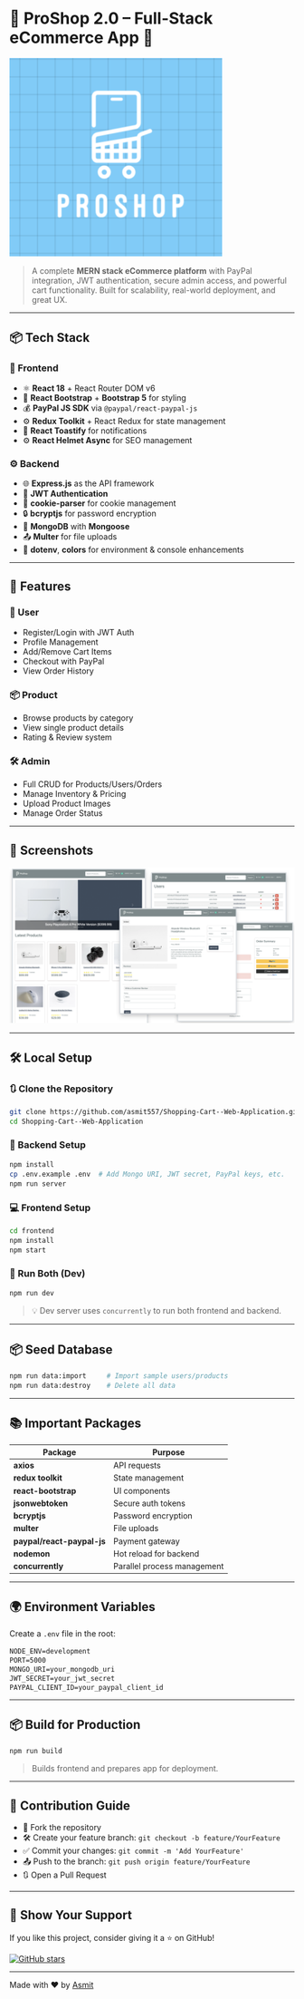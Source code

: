 # 🛒 ProShop 2.0 – Full-Stack eCommerce App 🚀

![ProShop Banner](https://github.com/asmit557/Shopping-Cart--Web-Application/blob/main/frontend/public/Screenshot%202025-06-30%20113434.png)

> A complete **MERN stack eCommerce platform** with PayPal integration, JWT authentication, secure admin access, and powerful cart functionality. Built for scalability, real-world deployment, and great UX.

---

## 📦 Tech Stack

### 🧠 Frontend

* ⚛️ **React 18** + React Router DOM v6
* 🎨 **React Bootstrap** + **Bootstrap 5** for styling
* 💰 **PayPal JS SDK** via `@paypal/react-paypal-js`
* ⚙️ **Redux Toolkit** + React Redux for state management
* 🔔 **React Toastify** for notifications
* ⚙️ **React Helmet Async** for SEO management

### ⚙️ Backend

* 🌐 **Express.js** as the API framework
* 🔐 **JWT Authentication**
* 🍪 **cookie-parser** for cookie management
* 🔒 **bcryptjs** for password encryption
* 💾 **MongoDB** with **Mongoose**
* 📤 **Multer** for file uploads
* 🌿 **dotenv**, **colors** for environment & console enhancements

---

## 🚀 Features

### 👥 User

* Register/Login with JWT Auth
* Profile Management
* Add/Remove Cart Items
* Checkout with PayPal
* View Order History

### 📦 Product

* Browse products by category
* View single product details
* Rating & Review system

### 🛠️ Admin

* Full CRUD for Products/Users/Orders
* Manage Inventory & Pricing
* Upload Product Images
* Manage Order Status

---

## 📸 Screenshots

 ![Screen](https://github.com/asmit557/Shopping-Cart--Web-Application/blob/main/frontend/public/images/screens.png)

---

## 🛠️ Local Setup

### 🔃 Clone the Repository

```bash
git clone https://github.com/asmit557/Shopping-Cart--Web-Application.git
cd Shopping-Cart--Web-Application
```

### 📁 Backend Setup

```bash
npm install
cp .env.example .env  # Add Mongo URI, JWT secret, PayPal keys, etc.
npm run server
```

### 💻 Frontend Setup

```bash
cd frontend
npm install
npm start
```

### 🚀 Run Both (Dev)

```bash
npm run dev
```

> 💡 Dev server uses `concurrently` to run both frontend and backend.

---

## 📦 Seed Database

```bash
npm run data:import     # Import sample users/products
npm run data:destroy    # Delete all data
```

---

## 📚 Important Packages

| Package                    | Purpose                     |
| -------------------------- | --------------------------- |
| **axios**                  | API requests                |
| **redux toolkit**          | State management            |
| **react-bootstrap**        | UI components               |
| **jsonwebtoken**           | Secure auth tokens          |
| **bcryptjs**               | Password encryption         |
| **multer**                 | File uploads                |
| **paypal/react-paypal-js** | Payment gateway             |
| **nodemon**                | Hot reload for backend      |
| **concurrently**           | Parallel process management |

---

## 🌍 Environment Variables

Create a `.env` file in the root:

```env
NODE_ENV=development
PORT=5000
MONGO_URI=your_mongodb_uri
JWT_SECRET=your_jwt_secret
PAYPAL_CLIENT_ID=your_paypal_client_id
```

---

## 📦 Build for Production

```bash
npm run build
```

> Builds frontend and prepares app for deployment.

---

## 🤝 Contribution Guide

* 🍴 Fork the repository
* 🛠️ Create your feature branch: `git checkout -b feature/YourFeature`
* ✅ Commit your changes: `git commit -m 'Add YourFeature'`
* 📤 Push to the branch: `git push origin feature/YourFeature`
* 🔃 Open a Pull Request

---

## 🌟 Show Your Support

If you like this project, consider giving it a ⭐ on GitHub!

[![GitHub stars](https://img.shields.io/github/stars/asmit557/Shopping-Cart--Web-Application?style=social)](https://github.com/asmit557/proshop2)

---

Made with ❤️ by [Asmit](https://github.com/asmit557)







